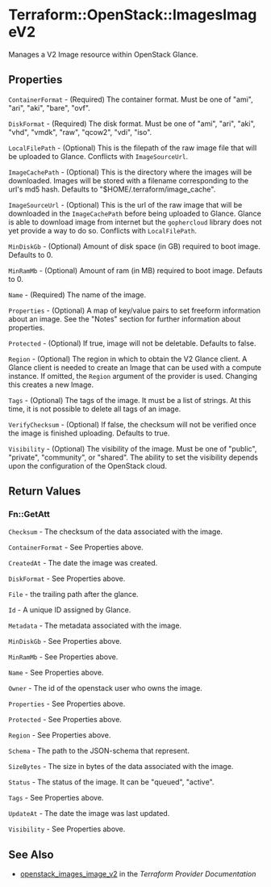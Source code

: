 # Terraform::OpenStack::ImagesImageV2

Manages a V2 Image resource within OpenStack Glance.

## Properties

`ContainerFormat` - (Required) The container format. Must be one of "ami", "ari", "aki", "bare", "ovf".

`DiskFormat` - (Required) The disk format. Must be one of "ami", "ari", "aki", "vhd", "vmdk", "raw", "qcow2", "vdi", "iso".

`LocalFilePath` - (Optional) This is the filepath of the raw image file that will be uploaded to Glance. Conflicts with `ImageSourceUrl`.

`ImageCachePath` - (Optional) This is the directory where the images will be downloaded. Images will be stored with a filename corresponding to the url's md5 hash. Defaults to "$HOME/.terraform/image_cache".

`ImageSourceUrl` - (Optional) This is the url of the raw image that will be downloaded in the `ImageCachePath` before being uploaded to Glance. Glance is able to download image from internet but the `gophercloud` library does not yet provide a way to do so. Conflicts with `LocalFilePath`.

`MinDiskGb` - (Optional) Amount of disk space (in GB) required to boot image. Defaults to 0.

`MinRamMb` - (Optional) Amount of ram (in MB) required to boot image. Defauts to 0.

`Name` - (Required) The name of the image.

`Properties` - (Optional) A map of key/value pairs to set freeform information about an image. See the "Notes" section for further information about properties.

`Protected` - (Optional) If true, image will not be deletable. Defaults to false.

`Region` - (Optional) The region in which to obtain the V2 Glance client. A Glance client is needed to create an Image that can be used with a compute instance. If omitted, the `Region` argument of the provider is used. Changing this creates a new Image.

`Tags` - (Optional) The tags of the image. It must be a list of strings. At this time, it is not possible to delete all tags of an image.

`VerifyChecksum` - (Optional) If false, the checksum will not be verified once the image is finished uploading. Defaults to true.

`Visibility` - (Optional) The visibility of the image. Must be one of "public", "private", "community", or "shared". The ability to set the visibility depends upon the configuration of the OpenStack cloud.


## Return Values

### Fn::GetAtt

`Checksum` - The checksum of the data associated with the image.

`ContainerFormat` - See Properties above.

`CreatedAt` - The date the image was created.

`DiskFormat` - See Properties above.

`File` - the trailing path after the glance.

`Id` - A unique ID assigned by Glance.

`Metadata` - The metadata associated with the image.

`MinDiskGb` - See Properties above.

`MinRamMb` - See Properties above.

`Name` - See Properties above.

`Owner` - The id of the openstack user who owns the image.

`Properties` - See Properties above.

`Protected` - See Properties above.

`Region` - See Properties above.

`Schema` - The path to the JSON-schema that represent.

`SizeBytes` - The size in bytes of the data associated with the image.

`Status` - The status of the image. It can be "queued", "active".

`Tags` - See Properties above.

`UpdateAt` - The date the image was last updated.

`Visibility` - See Properties above.

## See Also

* [openstack_images_image_v2](https://www.terraform.io/docs/providers/openstack/r/images_image_v2.html) in the _Terraform Provider Documentation_